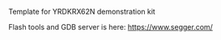Template for YRDKRX62N demonstration kit

Flash tools and GDB server is here: https://www.segger.com/
